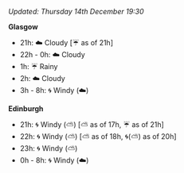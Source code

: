*Updated: Thursday 14th December 19:30*

**Glasgow**

* 21h: :cloud: Cloudy [:umbrella: as of 21h]
* 22h - 0h: :cloud: Cloudy
* 1h: :umbrella: Rainy
* 2h: :cloud: Cloudy
* 3h - 8h: :cyclone: Windy (:cloud:)

**Edinburgh**

* 21h: :cyclone: Windy (:partly_sunny:) [:partly_sunny: as of 17h, :umbrella: as of 21h]
* 22h: :cyclone: Windy (:partly_sunny:) [:partly_sunny: as of 18h, :cyclone:(:partly_sunny:) as of 20h]
* 23h: :cyclone: Windy (:partly_sunny:)
* 0h - 8h: :cyclone: Windy (:cloud:)
